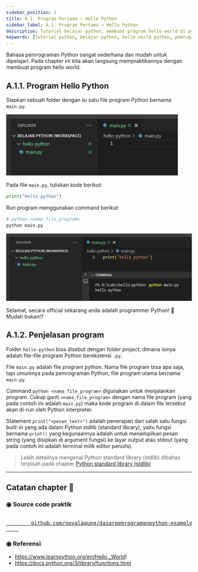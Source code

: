 ```yaml
---
sidebar_position: 1
title: A.1. Program Pertama → Hello Python
sidebar_label: A.1. Program Pertama → Hello Python
description: Tutorial belajar python, membuat program hello world di python
keywords: [tutorial python, belajar python, hello world python, pemrograman python, bahasa python]
---
```


Bahasa pemrograman Python sangat sederhana dan mudah untuk dipelajari. Pada chapter ini kita akan langsung mempraktikannya dengan membuat program hello world.

## A.1.1. Program Hello Python

Siapkan sebuah folder dengan isi satu file program Python bernama `main.py`.

![hello world python](img/hello-python-1.png)

Pada file `main.py`, tuliskan kode berikut:

```python
print("hello python")
```

Run program menggunakan command berikut:

```bash
# python <nama_file_program>
python main.py
```

![hello world python](img/hello-python-2.png)

Selamat, secara official sekarang anda adalah programmer Python! 🎉 Mudah bukan!?

## A.1.2. Penjelasan program

Folder `hello-python` bisa disebut dengan folder *project*, dimana isinya adalah file-file program Python berekstensi `.py`.

File `main.py` adalah file program python. Nama file program bisa apa saja, tapi umumnya pada pemrograman Python, file program utama bernama `main.py`.

Command `python <nama_file_program>` digunakan untuk menjalankan program. Cukup ganti `<nama_file_program>` dengan nama file program (yang pada contoh ini adalah `main.py`) maka kode program di dalam file tersebut akan di-run oleh Python interpreter.

Statement `print("<pesan_text>")` adalah penerapan dari salah satu fungsi *built-in* yang ada dalam Python stdlib (standard library), yaitu fungsi bernama `print()` yang kegunaannya adalah untuk menampilkan pesan string (yang disipkan di argument fungsi) ke layar output atau stdout (yang pada contoh ini adalah terminal milik editor penulis).

> Lebih detailnya mengenai Python standard library (stdlib) dibahas terpisah pada chapter [Python standard library (stdlib)](#)

---

<div class="section-footnote">

## Catatan chapter 📑

### ◉ Source code praktik

<pre>
    <a href="https://github.com/novalagung/dasarpemrogramanpython-example/tree/master/hello-python">
        github.com/novalagung/dasarpemrogramanpython-example/../hello-python
    </a>
</pre>

### ◉ Referensi

- https://www.learnpython.org/en/Hello,_World!
- https://docs.python.org/3/library/functions.html

</div>
